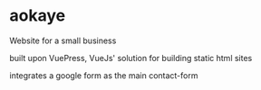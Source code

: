 # aokaye

Website for a small business

built upon VuePress, VueJs' solution for building static html sites

integrates a google form as the main contact-form
